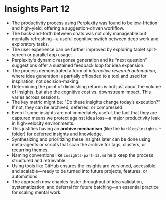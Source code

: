 # Insights Part 12

- The productivity process using Perplexity was found to be low-friction and high-yield, offering a suggestion-driven workflow.
- The back-and-forth between chats was not only manageable but mentally refreshing—a useful cognitive switch between deep work and exploratory tasks.
- The user experience can be further improved by exploring tablet split-screen or parallel app usage.
- Perplexity's dynamic response generation and its “next question” suggestions offer a sustained feedback loop for idea expansion.
- The process demonstrated a form of *interactive research automation*, where idea generation is partially offloaded to a tool and used for inspiration, not decision-making.
- Determining the point of diminishing returns is not just about the volume of insights, but also the cognitive cost vs. downstream impact. This varies across sessions.
- The key metric might be: "Do these insights change today’s execution?" If not, they can be archived, deferred, or compressed.
- Even if some insights are not immediately useful, the fact that they are captured means we protect against idea loss—a major productivity leak in high-velocity environments.
- This justifies having an **archive mechanism** (like the `backlog/insights-*` folder) for deferred insights and knowledge.
- Synthesizing and prioritizing these insights later can be done using meta-agents or scripts that scan the archive for tags, clusters, or recurring themes.
- Naming conventions like `insights-part-12.md` help keep the process structured and retrievable.
- Using tools like GitHub ensures the insights are versioned, accessible, and scalable—ready to be turned into future projects, features, or automations.
- The approach now enables faster throughput of idea validation, systematization, and deferral for future batching—an essential practice for scaling mental work.
